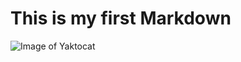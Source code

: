 # This is my first Markdown   
![Image of Yaktocat](https://octodex.github.com/images/yaktocat.png)
